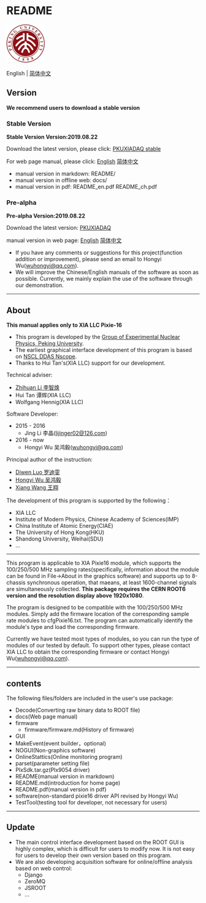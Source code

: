 <!-- README.md --- 
;; 
;; Description: 
;; Author: Hongyi Wu(吴鸿毅)
;; Email: wuhongyi@qq.com 
;; Created: 六 6月 18 13:37:42 2016 (+0800)
;; Last-Updated: 四 8月 22 14:04:21 2019 (+0800)
;;           By: Hongyi Wu(吴鸿毅)
;;     Update #: 126
;; URL: http://wuhongyi.cn -->

# README

<!-- toc -->

![PKU logo](pkulogo100.jpg)

English | [简体中文](https://github.com/wuhongyi/PKUXIADAQ/blob/master/README_zh.md)

<!-- English | [简体中文](https://github.com/pkuNucExp/PKUXIADAQ/blob/master/README_zh.md) -->

## Version

**We recommend users to download a stable version**

### Stable Version

**Stable Version Version:2019.08.22**  

Download the latest version, please click:  [PKUXIADAQ stable](https://github.com/pkuNucExp/PKUXIADAQ)

For web page manual, please click:  [English](https://pkunucexp.github.io/PKUXIADAQ/en/)    [简体中文](https://pkunucexp.github.io/PKUXIADAQ/zh/)

- manual version in markdown: README/  
- manual version in offline web: docs/  
- manual version in pdf: README_en.pdf  README_ch.pdf  


### Pre-alpha

**Pre-alpha Version:2019.08.22**  

Download the latest version:  [PKUXIADAQ](https://github.com/wuhongyi/PKUXIADAQ)

manual version in web page:  [English](http://wuhongyi.cn/PKUXIADAQ/en/)   [简体中文](http://wuhongyi.cn/PKUXIADAQ/zh/)



- If you have any comments or suggestions for this project(function addition or improvement), please send an email to Hongyi Wu(wuhongyi@qq.com). 
- We will improve the Chinese/English manuals of the software as soon as possible. Currently, we mainly explain the use of the software through our demonstration. 


----

## About

**This manual applies only to XIA LLC Pixie-16**

- This program is developed by the [Group of Experimental Nuclear Physics, Peking University](https://github.com/pkuNucExp).
- The earliest graphical interface development of this program is based on [NSCL DDAS Nscope](http://docs.nscl.msu.edu/daq/newsite/ddas-1.1/nscope.html). 
- Thanks to Hui Tan's(XIA LLC) support for our development.


Technical adviser:
- [Zhihuan Li 李智焕](https://github.com/zhihuanli)
- Hui Tan 谭辉(XIA LLC)
- Wolfgang Hennig(XIA LLC)

Software Developer:
- 2015 - 2016
	- Jing Li 李晶(lijinger02@126.com) 
- 2016 - now
	- Hongyi Wu 吴鸿毅(wuhongyi@qq.com) 

Principal author of the instruction:
- [Diwen Luo 罗迪雯](https://github.com/luodiwen)
- [Hongyi Wu 吴鸿毅](https://github.com/wuhongyi)
- [Xiang Wang 王翔](https://github.com/wangxianggit)


The development of this program is supported by the following：
- XIA LLC
- Institute of Modern Physics, Chinese Academy of Sciences(IMP)
- China Institute of Atomic Energy(CIAE)
- The University of Hong Kong(HKU)
- Shandong University, Weihai(SDU)
- ...

----

This program is applicable to XIA Pixie16 module, which supports the 100/250/500 MHz sampling rates(specifically, information about the module can be found in File->About in the graphics software) and supports up to 8-chassis synchronous operation, that maeans, at least 1600-channel signals are simultaneously collected. **This package requires the CERN ROOT6 version and the resolution display above 1920x1080**.

The program is designed to be compatible with the 100/250/500 MHz modules. Simply add the firmware location of the corresponding sample rate modules to cfgPixie16.txt. The program can automatically identify the module's type and load the corresponding firmware.

Currently we have tested most types of modules, so you can run the type of modules of our tested by default. To support other types, please contact XIA LLC to obtain the corresponding firmware or contact Hongyi Wu(wuhongyi@qq.com).

----

## contents

The following files/folders are included in the user's use package:

- Decode(Converting raw binary data to ROOT file)
- docs(Web page manual)
- firmware
	- firmware/firmware.md(History of firmware)
- GUI
- MakeEvent(event builder，optional)
- NOGUI(Non-graphics software)
- OnlineStattics(Online monitoring program)
- parset(parameter setting file)
- PlxSdk.tar.gz(Plx9054 driver)
- README(manual version in markdown)
- README.md(introduction for home page)
- README.pdf(manual version in pdf)
- software(non-standard pixie16 driver API revised by Hongyi Wu)
- TestTool(testing tool for developer, not necessary for users)

----

## Update

- The main control interface development based on the ROOT GUI is highly complex, which is difficult for users to modify now. It is not easy for users to develop their own version based on this program. 
- We are also developing acquisition software  for online/offline analysis based on web control:
	- Django
	- ZeroMQ
	- JSROOT
	- ...


<!-- README.md ends here -->
